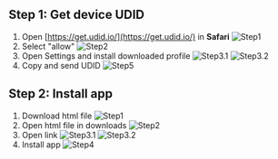## Step 1: Get device UDID
 1. Open [https://get.udid.io/](https://get.udid.io/) in **Safari**
![Step1](https://i.ibb.co/2nXFwDg/IMG-3028.png)
2. Select "allow" 
![Step2](https://i.ibb.co/0B2LZ0L/IMG-3029.jpg)
3. Open Settings and install downloaded profile 
![Step3.1](https://i.ibb.co/7JwSbzR/IMG-3030.jpg)
![Step3.2](https://i.ibb.co/pRw1k4V/IMG-3031.jpg)
4. Copy and send UDID
![Step5](https://i.ibb.co/419699P/IMG-3032.jpg)

## Step 2: Install app
1. Download html file
![Step1](https://i.ibb.co/rGNH1RZ/IMG-3033.jpg)
2. Open html file in downloads
![Step2](https://i.ibb.co/Lz5V7Cg/IMG-3034.jpg)
3. Open link
![Step3.1](https://i.ibb.co/Nx5ZYwf/IMG-3035.png)
![Step3.2](https://i.ibb.co/64rKrQJ/IMG-3036.jpg)
4. Install app
![Step4](https://i.ibb.co/y4PPDxy/IMG-3037.jpg)